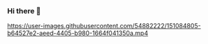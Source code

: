 ### Hi there 👋


https://user-images.githubusercontent.com/54882222/151084805-b64527e2-aeed-4405-b980-1664f041350a.mp4


<!--
**RomainMagana/RomainMagana** is a ✨ _special_ ✨ repository because its `README.md` (this file) appears on your GitHub profile.

Here are some ideas to get you started:

- 🔭 I’m currently working on ...
- 🌱 I’m currently learning ...
- 👯 I’m looking to collaborate on ...
- 🤔 I’m looking for help with ...
- 💬 Ask me about ...
- 📫 How to reach me: ...
- 😄 Pronouns: ...
- ⚡ Fun fact: ...
-->
